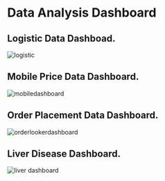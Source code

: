# Data Analysis Dashboard

## Logistic Data Dashboad.

![logistic](https://github.com/shahriar00/Looker-Studio-Dashboard/assets/70763173/b22f1b2c-9489-491d-b2d4-dec7614293ac)


## Mobile Price Data Dashboard.

![mobiledashboard](https://github.com/shahriar00/Looker-Studio-Dashboard/assets/70763173/e7f564fa-2d1f-47b5-be1a-1d6fb5dc81b9)

## Order Placement Data Dashboard.

![orderlookerdashboard](https://github.com/shahriar00/Looker-Studio-Dashboard/assets/70763173/d123dda0-fbdd-48fc-ac39-ff440fffaabd)


## Liver Disease Dashboard.

![liver dashboard](https://github.com/shahriar00/Looker-Studio-Dashboard/assets/70763173/eb20c826-90c6-4292-98a2-b76aba6d5067)
